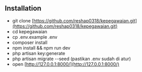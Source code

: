 ## Installation

- git clone [https://github.com/reshap0318/kepegawaian.git](https://github.com/reshap0318/kepegawaian.git)
- cd kepegawaian
- cp .env.example .env
- composer install
- npm install && npm run dev
- php artisan key:generate
- php artisan migrate --seed (pastikan .env sudah di atur)
- open [http://127.0.0.1:8000/](http://127.0.0.1:8000/)

